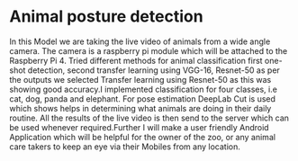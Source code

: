 # Animal posture detection

In this Model we are taking the live video of animals from a wide angle camera. The camera is a raspberry pi module which will be attached to the Raspberry Pi 4. Tried different methods for animal classification first one-shot detection, second transfer learning using VGG-16, Resnet-50 as per the outputs we selected Transfer learning using Resnet-50 as this was showing good accuracy.I implemented classification for four classes, i.e cat, dog, panda and elephant. For pose estimation DeepLab Cut is used which shows helps in determining what animals are doing in their daily routine. All the results of the live video is then send to the server which can be used whenever required.Further I will make a user friendly Android Application which will be helpful for the owner of the zoo, or any animal care takers to keep an eye via their Mobiles from any location.
